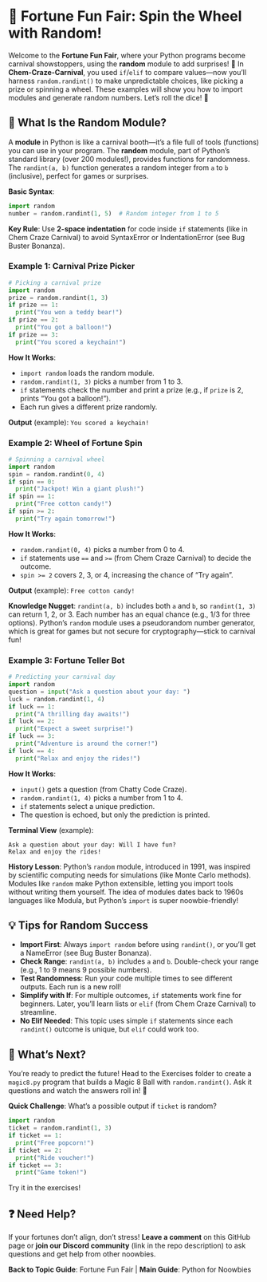 # 🎲 Fortune Fun Fair: Spin the Wheel with Random!

Welcome to the **Fortune Fun Fair**, where your Python programs become carnival showstoppers, using the **random** module to add surprises! 🎡 In **Chem-Craze-Carnival**, you used `if`/`elif` to compare values—now you’ll harness `random.randint()` to make unpredictable choices, like picking a prize or spinning a wheel. These examples will show you how to import modules and generate random numbers. Let’s roll the dice! 🎰

## 📖 What Is the Random Module?

A **module** in Python is like a carnival booth—it’s a file full of tools (functions) you can use in your program. The **random** module, part of Python’s standard library (over 200 modules!), provides functions for randomness. The `randint(a, b)` function generates a random integer from `a` to `b` (inclusive), perfect for games or surprises.

**Basic Syntax**:

```python
import random
number = random.randint(1, 5)  # Random integer from 1 to 5
```

**Key Rule**: Use **2-space indentation** for code inside `if` statements (like in Chem Craze Carnival) to avoid SyntaxError or IndentationError (see Bug Buster Bonanza).

### Example 1: Carnival Prize Picker

```python
# Picking a carnival prize
import random
prize = random.randint(1, 3)
if prize == 1:
  print("You won a teddy bear!")
if prize == 2:
  print("You got a balloon!")
if prize == 3:
  print("You scored a keychain!")
```

**How It Works**:

- `import random` loads the random module.
- `random.randint(1, 3)` picks a number from 1 to 3.
- `if` statements check the number and print a prize (e.g., if `prize` is 2, prints “You got a balloon!”).
- Each run gives a different prize randomly.

**Output** (example): `You scored a keychain!`

### Example 2: Wheel of Fortune Spin

```python
# Spinning a carnival wheel
import random
spin = random.randint(0, 4)
if spin == 0:
  print("Jackpot! Win a giant plush!")
if spin == 1:
  print("Free cotton candy!")
if spin >= 2:
  print("Try again tomorrow!")
```

**How It Works**:

- `random.randint(0, 4)` picks a number from 0 to 4.
- `if` statements use `==` and `>=` (from Chem Craze Carnival) to decide the outcome.
- `spin >= 2` covers 2, 3, or 4, increasing the chance of “Try again”.

**Output** (example): `Free cotton candy!`

**Knowledge Nugget**: `randint(a, b)` includes both `a` and `b`, so `randint(1, 3)` can return 1, 2, or 3. Each number has an equal chance (e.g., 1/3 for three options). Python’s `random` module uses a pseudorandom number generator, which is great for games but not secure for cryptography—stick to carnival fun!

### Example 3: Fortune Teller Bot

```python
# Predicting your carnival day
import random
question = input("Ask a question about your day: ")
luck = random.randint(1, 4)
if luck == 1:
  print("A thrilling day awaits!")
if luck == 2:
  print("Expect a sweet surprise!")
if luck == 3:
  print("Adventure is around the corner!")
if luck == 4:
  print("Relax and enjoy the rides!")
```

**How It Works**:

- `input()` gets a question (from Chatty Code Craze).
- `random.randint(1, 4)` picks a number from 1 to 4.
- `if` statements select a unique prediction.
- The question is echoed, but only the prediction is printed.

**Terminal View** (example):

```
Ask a question about your day: Will I have fun?
Relax and enjoy the rides!
```

**History Lesson**: Python’s `random` module, introduced in 1991, was inspired by scientific computing needs for simulations (like Monte Carlo methods). Modules like `random` make Python extensible, letting you import tools without writing them yourself. The idea of modules dates back to 1960s languages like Modula, but Python’s `import` is super noowbie-friendly!

## 💡 Tips for Random Success

- **Import First**: Always `import random` before using `randint()`, or you’ll get a NameError (see Bug Buster Bonanza).
- **Check Range**: `randint(a, b)` includes `a` and `b`. Double-check your range (e.g., 1 to 9 means 9 possible numbers).
- **Test Randomness**: Run your code multiple times to see different outputs. Each run is a new roll!
- **Simplify with If**: For multiple outcomes, `if` statements work fine for beginners. Later, you’ll learn lists or `elif` (from Chem Craze Carnival) to streamline.
- **No Elif Needed**: This topic uses simple `if` statements since each `randint()` outcome is unique, but `elif` could work too.

## 🎯 What’s Next?

You’re ready to predict the future! Head to the Exercises folder to create a `magic8.py` program that builds a Magic 8 Ball with `random.randint()`. Ask it questions and watch the answers roll in! 🎱

**Quick Challenge**: What’s a possible output if `ticket` is random?

```python
import random
ticket = random.randint(1, 3)
if ticket == 1:
  print("Free popcorn!")
if ticket == 2:
  print("Ride voucher!")
if ticket == 3:
  print("Game token!")
```

Try it in the exercises!

## ❓ Need Help?

If your fortunes don’t align, don’t stress! **Leave a comment** on this GitHub page or **join our Discord community** (link in the repo description) to ask questions and get help from other noowbies.

**Back to Topic Guide**: Fortune Fun Fair | **Main Guide**: Python for Noowbies